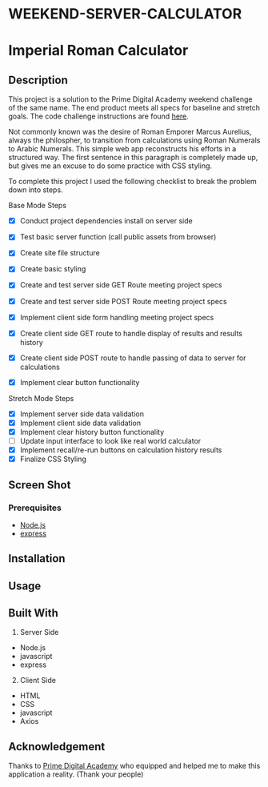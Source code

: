 # WEEKEND-SERVER-CALCULATOR
# Imperial Roman Calculator

## Description

<!-- _Duration: 3 days_ -->

This project is a solution to the Prime Digital Academy weekend challenge of the same name. The end product meets all specs for baseline and stretch goals. The code challenge instructions are found [here](./INSTRUCTIONS.md).

Not commonly known was the desire of Roman Emporer Marcus Aurelius, always the philospher, to transition from calculations using Roman Numerals to Arabic Numerals. This simple web app reconstructs his efforts in a structured way. The first sentence in this paragraph is completely made up, but gives me an excuse to do some practice with CSS styling.

To complete this project I used the following checklist to break the problem down into steps.

Base Mode Steps
- [x] Conduct project dependencies install on server side
- [x] Test basic server function (call public assets from browser)
- [x] Create site file structure
- [x] Create basic styling
- [x] Create and test server side GET Route meeting project specs
- [x] Create and test server side POST Route meeting project specs
- [x] Implement client side form handling meeting project specs
- [x] Create client side GET route to handle display of results and results history
- [x] Create client side POST route to handle passing of data to server for calculations
- [x] Implement clear button functionality


Stretch Mode Steps
- [x] Implement server side data validation
- [x] Implement client side data validation
- [x] Implement clear history button functionality
- [ ] Update input interface to look like real world calculator
- [x] Implement recall/re-run buttons on calculation history results
- [x] Finalize CSS Styling
 
<!-- To achieve the stretch goal of adjusting the monthly total after removing an employee, I implemented a global array of employee objects keying on the ID (guaranteed to be unique) and salary.  That way whenever an employee was added or removed, an updated salary could be quickly computed at will from the existing array of employees.

The styling of the interface is heavily influenced by a J.R.R. Tolkien motif from the bad guys side. -->


## Screen Shot

<!-- ![demo1](./wsc-demo-1.png)
![demo2](./wsc-demo-2.png) -->

### Prerequisites

- [Node.js](https://nodejs.org/en/)
- [express](https://expressjs.com/)


## Installation
 
<!-- 1. Open up your editor of choice and run an `npm install`
2. Initiate the server using `node server/server.js`
3. navigate to host ip and port in browser (e.g. `127.0.0.1:5000`)
4. Enjoy!!! -->

## Usage
<!-- How does someone use this application? Tell a user story here.

1. To add an employee
  - Fill out fields in Add Employee form
  -  ID is a required alphanumeric field is enforced
  - Salary is a required positive number field and is enforced
  - Click the `Submit New Employee` button and a new record will appear in the table
2. To remove an employee
  - Click the `delete` button in the relevant table row and the employee will be removed
3. Total Monthly cost appears beneath the Employees table
  - This value automatically adjusts whenever an employee is removed or added
  - A warning will display if the monthly cost exceeds the budget of $20,000.00 -->

## Built With

1. Server Side
  - Node.js 
  - javascript
  - express
2. Client Side
  - HTML
  - CSS
  - javascript
  - Axios


## Acknowledgement
Thanks to [Prime Digital Academy](www.primeacademy.io) who equipped and helped me to make this application a reality. (Thank your people)
